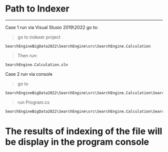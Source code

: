 # Path to Indexer
--------------------------------
Case 1 run via Visual Stusio 2019\2022 go to:

> go to indexer project
```
SearchEngineBigData2022\SearchEngine\src\SearchEngine.Calculation
```
> Then run:
```
SearchEngine.Calculation.sln
```

Case 2 run via console

>  go to 
```
SearchEngineBigData2022\SearchEngine\src\SearchEngine.Calculation\SearchEngine.Calculation
```

>  run Program.cs
```
SearchEngineBigData2022\SearchEngine\src\SearchEngine.Calculation\SearchEngine.Calculation
```

# The results of indexing of the file will be display in the program console
